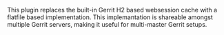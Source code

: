 This plugin replaces the built-in Gerrit H2 based websession
cache with a flatfile based implementation.  This implemantation
is shareable amongst multiple Gerrit servers, making it useful for
multi-master Gerrit setups.
